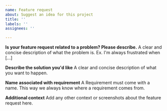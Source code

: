 ```yaml
---
name: Feature request
about: Suggest an idea for this project
title: ''
labels: ''
assignees: ''

---
```


**Is your feature request related to a problem? Please describe.**
A clear and concise description of what the problem is. Ex. I'm always frustrated when [...]

**Describe the solution you'd like**
A clear and concise description of what you want to happen.

**Name associated with requirement**
A Requirement must come with a name. This way we always know where a requirement comes from.

**Additional context**
Add any other context or screenshots about the feature request here.
